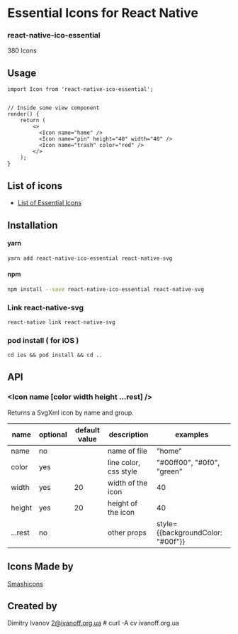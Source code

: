 # Essential Icons for React Native

### react-native-ico-essential

380 Icons

## Usage

```
import Icon from 'react-native-ico-essential';


// Inside some view component
render() {
    return (
        <>
          <Icon name="home" />
          <Icon name="pin" height="40" width="40" />
          <Icon name="trash" color="red" />
        </>
    );
}

```

## List of icons

- [List of Essential Icons](http://ico.simpleness.org/pack/essential)

## Installation

#### yarn

```bash
yarn add react-native-ico-essential react-native-svg
```

#### npm

```bash
npm install --save react-native-ico-essential react-native-svg
```

### Link react-native-svg

```bash
react-native link react-native-svg
```

### pod install ( for iOS )

```
cd ios && pod install && cd ..
```

## API

### <Icon name [color width height ...rest] />

Returns a SvgXml icon by name and group.

 name | optional | default value | description | examples
------|----------|---------------|-------------|---------
name | no |  | name of file | "home"
color | yes | | line color, css style | "#00ff00", "#0f0", "green"
width | yes | 20 | width of the icon | 40
height | yes | 20 | height of the icon | 40
...rest | no | | other props | style={{backgroundColor: "#00f"}}

## Icons Made by

[Smashicons](https://www.flaticon.com/authors/smashicons)

## Created by

Dimitry Ivanov <2@ivanoff.org.ua> # curl -A cv ivanoff.org.ua
